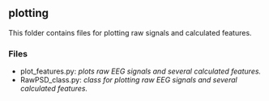 

## plotting

This folder contains files for plotting raw signals and calculated features.


### Files

* plot_features.py: _plots raw EEG signals and several calculated features._
* RawPSD_class.py: _class for plotting raw EEG signals and several calculated features._

